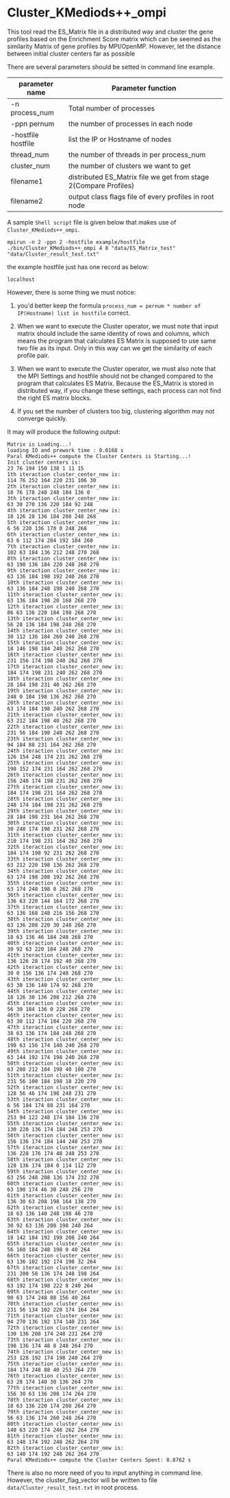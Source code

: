 <a name="Cluster_KMediods++_ompi.doc"></a>
# Cluster_KMediods++_ompi #

This tool read the ES_Matrix file in a distributed way and 
cluster the gene profiles based on the Enrichment Score matrix 
which can be seemed as the similarity Matrix of gene profiles
by MPI/OpenMP. However, let the distance between initial cluster
centers far as possible

There are several parameters should be setted in command line example.

| parameter name | Parameter function |
| -------------- | -------------------|
| -n process_num | Total number of processes |
| -ppn pernum |the number of processes in each node |
| -hostfile hostfile | list the IP or Hostname of nodes |
| thread_num | the number of threads in per process_num |
| cluster_num | the number of clusters we want to get |
| filename1 | distributed ES_Matrix file we get from stage 2(Compare Profiles) |
| filename2 | output class flags file of every profiles in root node |

A sample `Shell script` file is given below that makes use of `Cluster_KMediods++_ompi`.

```shell
mpirun -n 2 -ppn 2 -hostfile example/hostfile ./bin/Cluster_KMediods++_ompi 4 8 "data/ES_Matrix_test" "data/Cluster_result_test.txt"
```

the example hostfile just has one record as below:
```shell
localhost
```

However, there is some thing we must notice:

1. you'd better keep the formula `process_num = pernum * number of IP(Hostname) list in hostfile` correct.

2. When we want to execute the Cluster operator, we must note that input matrix should include the same identity of rows and columns, which means the program that calculates ES Matrix is supposed to use same two file as its input. Only in this way can we get the similarity of each profile pair.

3. When we want to execute the Cluster operator, we must also note that the MPI Settings and hostfile should not be changed compared to the program that calculates ES Matrix. Because the ES_Matrix is stored in distributed way, if you change these settings, each process can not find the right ES matrix blocks.

4. If you set the number of clusters too big, clustering algorithm may not converge quickly.

It may will produce the following output:
```shell
Matrix is Loading...!
loading IO and prework time : 0.0168 s
Paral KMediods++ compute the Cluster Centers is Starting...!
Init cluster centers is:
23 76 194 150 138 1 11 15 
1th iteraction cluster_center_new is:
114 76 252 164 220 231 106 30 
2th iteraction cluster_center_new is:
18 76 178 240 248 184 136 0 
3th iteraction cluster_center_new is:
63 30 270 136 220 184 92 248 
4th iteraction cluster_center_new is:
18 126 28 136 184 208 248 268 
5th iteraction cluster_center_new is:
6 56 220 136 170 0 248 268 
6th iteraction cluster_center_new is:
63 6 112 174 204 192 104 268 
7th iteraction cluster_center_new is:
102 63 184 136 212 248 270 268 
8th iteraction cluster_center_new is:
63 198 136 184 220 248 268 270 
9th iteraction cluster_center_new is:
63 136 184 198 192 240 268 270 
10th iteraction cluster_center_new is:
63 136 184 248 198 240 268 270 
11th iteraction cluster_center_new is:
63 136 184 198 20 168 268 270 
12th iteraction cluster_center_new is:
86 63 136 220 184 198 268 270 
13th iteraction cluster_center_new is:
56 28 136 184 198 248 268 270 
14th iteraction cluster_center_new is:
30 112 136 184 260 240 268 270 
15th iteraction cluster_center_new is:
18 146 198 184 240 262 268 270 
16th iteraction cluster_center_new is:
231 156 174 198 240 262 268 270 
17th iteraction cluster_center_new is:
184 174 198 231 240 262 268 270 
18th iteraction cluster_center_new is:
28 184 198 231 40 262 268 270 
19th iteraction cluster_center_new is:
248 0 184 198 136 262 268 270 
20th iteraction cluster_center_new is:
63 174 184 198 240 262 268 270 
21th iteraction cluster_center_new is:
63 212 184 198 40 262 268 270 
22th iteraction cluster_center_new is:
231 56 184 198 248 262 268 270 
23th iteraction cluster_center_new is:
94 184 88 231 164 262 268 270 
24th iteraction cluster_center_new is:
126 154 248 174 231 262 268 270 
25th iteraction cluster_center_new is:
198 152 174 231 164 262 268 270 
26th iteraction cluster_center_new is:
156 248 174 198 231 262 268 270 
27th iteraction cluster_center_new is:
184 174 198 231 164 262 268 270 
28th iteraction cluster_center_new is:
248 174 184 198 231 262 268 270 
29th iteraction cluster_center_new is:
28 184 198 231 164 262 268 270 
30th iteraction cluster_center_new is:
30 248 174 198 231 262 268 270 
31th iteraction cluster_center_new is:
210 174 198 231 164 262 268 270 
32th iteraction cluster_center_new is:
184 174 198 92 231 262 268 270 
33th iteraction cluster_center_new is:
63 212 220 198 136 262 268 270 
34th iteraction cluster_center_new is:
63 174 198 208 192 262 268 270 
35th iteraction cluster_center_new is:
63 174 248 198 8 262 268 270 
36th iteraction cluster_center_new is:
136 63 220 144 164 172 268 270 
37th iteraction cluster_center_new is:
63 136 168 248 216 156 268 270 
38th iteraction cluster_center_new is:
63 136 208 220 30 248 268 270 
39th iteraction cluster_center_new is:
18 63 136 46 184 248 268 270 
40th iteraction cluster_center_new is:
30 92 63 220 184 248 268 270 
41th iteraction cluster_center_new is:
136 126 28 174 192 40 268 270 
42th iteraction cluster_center_new is:
30 0 156 136 174 248 268 270 
43th iteraction cluster_center_new is:
63 30 136 140 174 92 268 270 
44th iteraction cluster_center_new is:
18 126 30 136 208 212 268 270 
45th iteraction cluster_center_new is:
56 30 184 136 0 228 268 270 
46th iteraction cluster_center_new is:
63 30 112 174 184 220 268 270 
47th iteraction cluster_center_new is:
38 63 136 174 184 248 268 270 
48th iteraction cluster_center_new is:
198 63 156 174 140 240 268 270 
49th iteraction cluster_center_new is:
63 144 192 174 198 240 268 270 
50th iteraction cluster_center_new is:
63 208 212 184 198 40 100 270 
51th iteraction cluster_center_new is:
231 56 100 184 198 18 220 270 
52th iteraction cluster_center_new is:
128 56 46 174 198 248 231 270 
53th iteraction cluster_center_new is:
6 56 184 174 88 231 164 270 
54th iteraction cluster_center_new is:
253 94 122 248 174 184 136 270 
55th iteraction cluster_center_new is:
130 220 136 174 184 248 253 270 
56th iteraction cluster_center_new is:
156 136 174 184 144 248 253 270 
57th iteraction cluster_center_new is:
136 228 176 174 48 248 253 270 
58th iteraction cluster_center_new is:
128 136 174 184 0 114 112 270 
59th iteraction cluster_center_new is:
63 256 248 208 136 174 232 270 
60th iteraction cluster_center_new is:
63 198 174 46 30 248 256 270 
61th iteraction cluster_center_new is:
136 30 63 208 198 164 138 270 
62th iteraction cluster_center_new is:
18 63 136 140 248 198 46 270 
63th iteraction cluster_center_new is:
30 92 63 136 208 198 240 264 
64th iteraction cluster_center_new is:
18 142 184 192 198 208 240 264 
65th iteraction cluster_center_new is:
56 160 184 248 198 0 40 264 
66th iteraction cluster_center_new is:
63 136 102 192 174 198 32 264 
67th iteraction cluster_center_new is:
231 200 58 136 174 248 198 264 
68th iteraction cluster_center_new is:
63 192 174 198 222 8 240 264 
69th iteraction cluster_center_new is:
90 63 174 248 88 156 40 264 
70th iteraction cluster_center_new is:
231 56 134 102 220 174 164 264 
71th iteraction cluster_center_new is:
94 270 136 192 174 140 231 264 
72th iteraction cluster_center_new is:
130 136 208 174 248 231 264 270 
73th iteraction cluster_center_new is:
198 136 174 48 8 248 264 270 
74th iteraction cluster_center_new is:
253 128 192 174 198 240 264 270 
75th iteraction cluster_center_new is:
184 174 248 88 40 253 264 270 
76th iteraction cluster_center_new is:
63 28 174 140 30 136 264 270 
77th iteraction cluster_center_new is:
156 30 63 136 208 174 264 270 
78th iteraction cluster_center_new is:
18 63 136 220 174 208 264 270 
79th iteraction cluster_center_new is:
56 63 136 174 260 248 264 270 
80th iteraction cluster_center_new is:
140 63 220 174 248 262 264 270 
81th iteraction cluster_center_new is:
63 140 174 192 248 262 264 270 
82th iteraction cluster_center_new is:
63 140 174 192 248 262 264 270 
Paral KMediods++ compute the Cluster Centers Spent: 0.8762 s
```

There is also no more need of you to input anything in command line. However,
the cluster_flag_vector will be written to file `data/Cluster_result_test.txt` 
in root process.